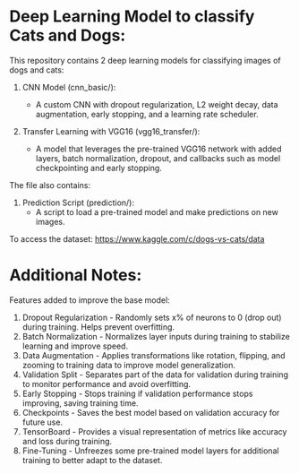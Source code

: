 # Deep Learning Model to classify Cats and Dogs:

This repository contains 2 deep learning models for classifying images of dogs and cats:

1. CNN Model (cnn_basic/):  
   - A custom CNN with dropout regularization, L2 weight decay, data augmentation, early stopping, and a learning rate scheduler.
   
2. Transfer Learning with VGG16 (vgg16_transfer/): 
   - A model that leverages the pre-trained VGG16 network with added layers, batch normalization, dropout, and callbacks such as model checkpointing and early stopping.
   

The file also contains:

1. Prediction Script (prediction/):  
   - A script to load a pre-trained model and make predictions on new images.


To access the dataset: https://www.kaggle.com/c/dogs-vs-cats/data



# Additional Notes:

Features added to improve the base model:
1. Dropout Regularization - Randomly sets x% of neurons to 0 (drop out) during training. Helps prevent overfitting.
2. Batch Normalization - Normalizes layer inputs during training to stabilize learning and improve speed.
3. Data Augmentation - Applies transformations like rotation, flipping, and zooming to training data to improve model generalization.
4. Validation Split - Separates part of the data for validation during training to monitor performance and avoid overfitting.
5. Early Stopping - Stops training if validation performance stops improving, saving training time.
6. Checkpoints - Saves the best model based on validation accuracy for future use.
7. TensorBoard - Provides a visual representation of metrics like accuracy and loss during training.
8. Fine-Tuning - Unfreezes some pre-trained model layers for additional training to better adapt to the dataset.
